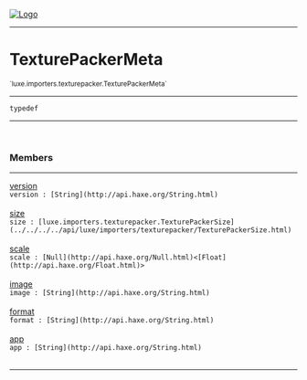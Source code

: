 
[![Logo](../../../../images/logo.png)](../../../../api/index.html)

---


<h1>TexturePackerMeta</h1>
<small>`luxe.importers.texturepacker.TexturePackerMeta`</small>



<hr/>

`typedef`
<hr/>


&nbsp;
&nbsp;




<h3>Members</h3> <hr/><span class="member apipage">
                <a name="version"><a class="lift" href="#version">version</a></a><div class="clear"></div>
                <code class="signature apipage">version : [String](http://api.haxe.org/String.html)</code><br/></span>
            <span class="small_desc_flat"></span><br/><span class="member apipage">
                <a name="size"><a class="lift" href="#size">size</a></a><div class="clear"></div>
                <code class="signature apipage">size : [luxe.importers.texturepacker.TexturePackerSize](../../../../api/luxe/importers/texturepacker/TexturePackerSize.html)</code><br/></span>
            <span class="small_desc_flat"></span><br/><span class="member apipage">
                <a name="scale"><a class="lift" href="#scale">scale</a></a><div class="clear"></div>
                <code class="signature apipage">scale : [Null](http://api.haxe.org/Null.html)&lt;[Float](http://api.haxe.org/Float.html)&gt;</code><br/></span>
            <span class="small_desc_flat"></span><br/><span class="member apipage">
                <a name="image"><a class="lift" href="#image">image</a></a><div class="clear"></div>
                <code class="signature apipage">image : [String](http://api.haxe.org/String.html)</code><br/></span>
            <span class="small_desc_flat"></span><br/><span class="member apipage">
                <a name="format"><a class="lift" href="#format">format</a></a><div class="clear"></div>
                <code class="signature apipage">format : [String](http://api.haxe.org/String.html)</code><br/></span>
            <span class="small_desc_flat"></span><br/><span class="member apipage">
                <a name="app"><a class="lift" href="#app">app</a></a><div class="clear"></div>
                <code class="signature apipage">app : [String](http://api.haxe.org/String.html)</code><br/></span>
            <span class="small_desc_flat"></span><br/>



<hr/>

&nbsp;
&nbsp;
&nbsp;
&nbsp;